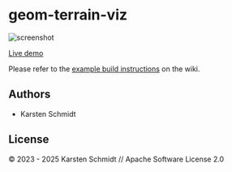 # geom-terrain-viz

![screenshot](https://raw.githubusercontent.com/thi-ng/umbrella/develop/assets/examples/geom-terrain-viz.jpg)

[Live demo](http://demo.thi.ng/umbrella/geom-terrain-viz/)

Please refer to the [example build instructions](https://github.com/thi-ng/umbrella/wiki/Example-build-instructions) on the wiki.

## Authors

- Karsten Schmidt

## License

&copy; 2023 - 2025 Karsten Schmidt // Apache Software License 2.0
